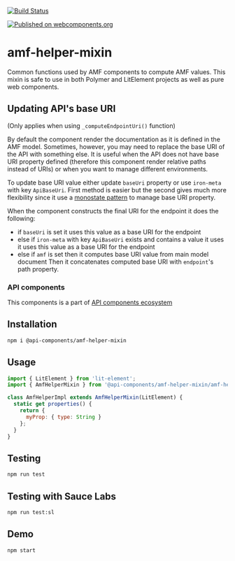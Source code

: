 [![Build Status](https://travis-ci.org/advanced-rest-client/amf-helper-mixin.svg?branch=stage)](https://travis-ci.org/advanced-rest-client/amf-helper-mixin)

[![Published on webcomponents.org](https://img.shields.io/badge/webcomponents.org-published-blue.svg)](https://www.webcomponents.org/element/advanced-rest-client/amf-helper-mixin)

# amf-helper-mixin

Common functions used by AMF components to compute AMF values.
This mixin is safe to use in both Polymer and LitElement projects as well as pure web components.

## Updating API's base URI

(Only applies when using `_computeEndpointUri()` function)

By default the component render the documentation as it is defined
in the AMF model. Sometimes, however, you may need to replace the base URI
of the API with something else. It is useful when the API does not
have base URI property defined (therefore this component render relative
paths instead of URIs) or when you want to manage different environments.

To update base URI value either update `baseUri` property or use
`iron-meta` with key `ApiBaseUri`. First method is easier but the second
gives much more flexibility since it use a
[monostate pattern](http://wiki.c2.com/?MonostatePattern)
to manage base URI property.

When the component constructs the final URI for the endpoint it does the following:
-   if `baseUri` is set it uses this value as a base URI for the endpoint
-   else if `iron-meta` with key `ApiBaseUri` exists and contains a value it uses it uses this value as a base URI for the endpoint
-   else if `amf` is set then it computes base URI value from main model document
Then it concatenates computed base URI with `endpoint`'s path property.

### API components

This components is a part of [API components ecosystem](https://elements.advancedrestclient.com/)

## Installation

```bash
npm i @api-components/amf-helper-mixin
```

## Usage

```javascript
import { LitElement } from 'lit-element';
import { AmfHelperMixin } from '@api-components/amf-helper-mixin/amf-helper-mixin.js';

class AmfHelperImpl extends AmfHelperMixin(LitElement) {
  static get properties() {
    return {
      myProp: { type: String }
    };
  }
}
```

## Testing

```bash
npm run test
```

## Testing with Sauce Labs

```bash
npm run test:sl
```

## Demo

```bash
npm start
```
